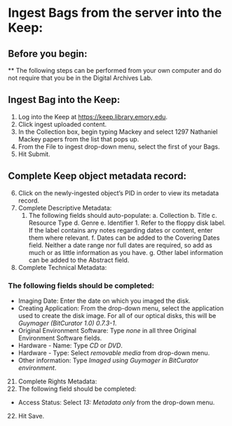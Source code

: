 # Ingest Bags from the server into the Keep:
## Before you begin:
  ** The following steps can be performed from your own computer and do not require that you be in the Digital Archives Lab.
## Ingest Bag into the Keep:
1. Log into the Keep at https://keep.library.emory.edu.
2. Click ingest uploaded content.
3. In the Collection box, begin typing Mackey and select 1297 Nathaniel Mackey papers from the list that pops up.
4. From the File to ingest drop-down menu, select the first of your Bags.
5. Hit Submit.

## Complete Keep object metadata record:
6. Click on the newly-ingested object’s PID in order to view its metadata record.
7. Complete Descriptive Metadata:
    1. The following fields should auto-populate:
        a. Collection
        b. Title
        c. Resource Type
        d. Genre
        e. Identifier
            1. Refer to the floppy disk label. If the label contains any notes regarding dates or content, enter them where relevant.
        f. Dates can be added to the Covering Dates field. Neither a date range nor full dates are required, so add as much or as little information as you have.
        g. Other label information can be added to the Abstract field.
8. Complete Technical Metadata:

### The following fields should be completed:
* Imaging Date: Enter the date on which you imaged the disk.
* Creating Application: From the drop-down menu, select the application
used to create the disk image. For all of our optical disks, this will be *Guymager (BitCurator 1.0) 0.7.3-1*.
* Original Environment Software: Type *none* in all three Original Environment Software fields.
* Hardware - Name: Type *CD* or *DVD*.
* Hardware - Type: Select *removable media* from drop-down menu.
* Other information: Type *Imaged using Guymager in BitCurator environment*.
21.	Complete Rights Metadata:
   1. The following field should be completed:
* Access Status: Select *13: Metadata only* from the drop-down menu.
22.	Hit Save.


